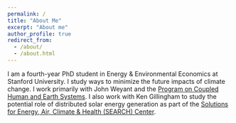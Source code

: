```yaml
---
permalink: /
title: "About Me"
excerpt: "About me"
author_profile: true
redirect_from: 
  - /about/
  - /about.html
---
```


I am a fourth-year PhD student in Energy & Environmental Economics at Stanford University. I study ways to minimize the future impacts of climate change. I work primarily with John Weyant and the [Program on Coupled Human and Earth Systems](https://www.pches.psu.edu/). I also work with Ken Gillingham to study the potential role of distributed solar energy generation as part of the [Solutions for Energy, Air, Climate & Health (SEARCH) Center](https://search-center.yale.edu/).


